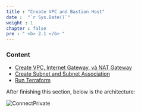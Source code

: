 ```yaml
---
title : "Create VPC and Bastion Host"
date :  "`r Sys.Date()`" 
weight : 1 
chapter : false
pre : " <b> 2.1 </b> "
---
```


### Content
  - [Create VPC, Internet Gateway, và NAT Gateway](2.1.1-createvpc/)
  - [Create Subnet and Subnet Association](2.1.2-create-subnet/)
  - [Run Terraform](2.1.3-run-terraform/)


After finishing this section, below is the architecture:

![ConnectPrivate](/FCJ2024-Workshop2/images/2-vpc-ec2/2.1-vpc/archi.png) 
